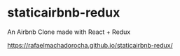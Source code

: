 # staticairbnb-redux
An Airbnb Clone made with React + Redux

https://rafaelmachadorocha.github.io/staticairbnb-redux/
